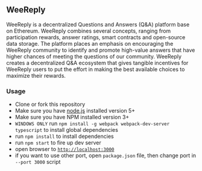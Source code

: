 ## WeeReply

WeeReply is a decentralized Questions and Answers (Q&A) platform base on Ethereum. WeeReply combines several concepts, ranging from participation rewards, answer ratings, smart contracts and open-source data storage. The platform places an emphasis on encouraging the WeeReply community to identify and promote high-value answers that have higher chances of meeting the questions of our community. WeeReply creates a decentralized Q&A ecosystem that gives tangible incentives for WeeReply users to put the effort in making the best available choices to maximize their rewards.

### Usage
- Clone or fork this repository
- Make sure you have [node.js](https://nodejs.org/) installed version 5+
- Make sure you have NPM installed version 3+
- `WINDOWS ONLY` run `npm install -g webpack webpack-dev-server typescript` to install global dependencies
- run `npm install` to install dependencies
- run `npm start` to fire up dev server
- open browser to [`http://localhost:3000`](http://localhost:3000)
- if you want to use other port, open `package.json` file, then change port in `--port 3000` script
